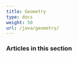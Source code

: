 ```yaml
---
title: Geometry
type: docs
weight: 50
url: /java/geometry/
---
```


### **Articles in this section**

